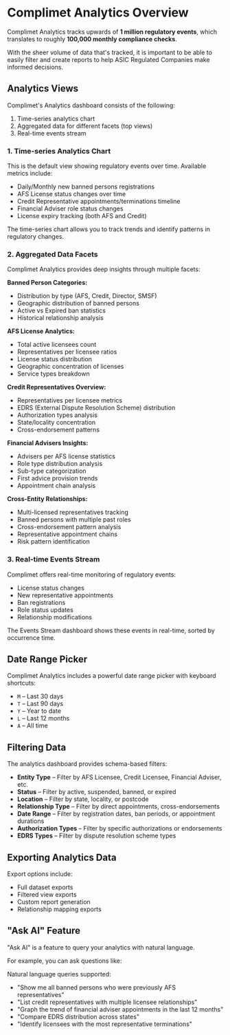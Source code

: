 # Complimet Analytics Overview

Complimet Analytics tracks upwards of **1 million regulatory events**, which translates to roughly **100,000 monthly compliance checks**.

With the sheer volume of data that's tracked, it is important to be able to easily filter and create reports to help ASIC Regulated Companies make informed decisions.

## Analytics Views

Complimet's Analytics dashboard consists of the following:

1. Time-series analytics chart
2. Aggregated data for different facets (top views)
3. Real-time events stream

### 1. Time-series Analytics Chart

This is the default view showing regulatory events over time. Available metrics include:

- Daily/Monthly new banned persons registrations
- AFS License status changes over time
- Credit Representative appointments/terminations timeline
- Financial Adviser role status changes
- License expiry tracking (both AFS and Credit)

The time-series chart allows you to track trends and identify patterns in regulatory changes.

### 2. Aggregated Data Facets

Complimet Analytics provides deep insights through multiple facets:

**Banned Person Categories:**
- Distribution by type (AFS, Credit, Director, SMSF)
- Geographic distribution of banned persons
- Active vs Expired ban statistics
- Historical relationship analysis

**AFS License Analytics:**
- Total active licensees count
- Representatives per licensee ratios
- License status distribution
- Geographic concentration of licenses
- Service types breakdown

**Credit Representatives Overview:**
- Representatives per licensee metrics
- EDRS (External Dispute Resolution Scheme) distribution
- Authorization types analysis
- State/locality concentration
- Cross-endorsement patterns

**Financial Advisers Insights:**
- Advisers per AFS license statistics
- Role type distribution analysis
- Sub-type categorization
- First advice provision trends
- Appointment chain analysis

**Cross-Entity Relationships:**
- Multi-licensed representatives tracking
- Banned persons with multiple past roles
- Cross-endorsement pattern analysis
- Representative appointment chains
- Risk pattern identification

### 3. Real-time Events Stream

Complimet offers real-time monitoring of regulatory events:
- License status changes
- New representative appointments
- Ban registrations
- Role status updates
- Relationship modifications

The Events Stream dashboard shows these events in real-time, sorted by occurrence time.

## Date Range Picker

Complimet Analytics includes a powerful date range picker with keyboard shortcuts:
- `M` – Last 30 days
- `T` – Last 90 days
- `Y` – Year to date
- `L` – Last 12 months
- `A` – All time

## Filtering Data

The analytics dashboard provides schema-based filters:

- **Entity Type** – Filter by AFS Licensee, Credit Licensee, Financial Adviser, etc.
- **Status** – Filter by active, suspended, banned, or expired
- **Location** – Filter by state, locality, or postcode
- **Relationship Type** – Filter by direct appointments, cross-endorsements
- **Date Range** – Filter by registration dates, ban periods, or appointment durations
- **Authorization Types** – Filter by specific authorizations or endorsements
- **EDRS Types** – Filter by dispute resolution scheme types

## Exporting Analytics Data

Export options include:
- Full dataset exports
- Filtered view exports
- Custom report generation
- Relationship mapping exports

## "Ask AI" Feature

"Ask AI" is a feature to query your analytics with natural language.

For example, you can ask questions like:

Natural language queries supported:
- "Show me all banned persons who were previously AFS representatives"
- "List credit representatives with multiple licensee relationships"
- "Graph the trend of financial adviser appointments in the last 12 months"
- "Compare EDRS distribution across states"
- "Identify licensees with the most representative terminations"
